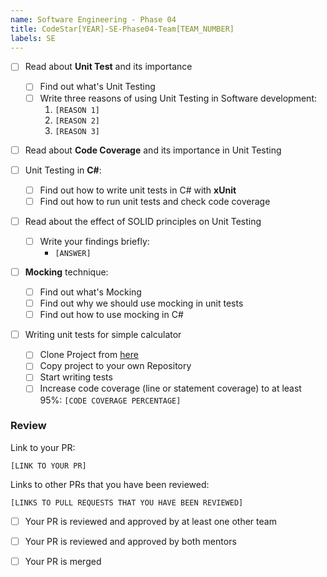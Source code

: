 ```yaml
---
name: Software Engineering - Phase 04
title: CodeStar[YEAR]-SE-Phase04-Team[TEAM_NUMBER]
labels: SE
---
```


-   [ ] Read about **Unit Test** and its importance

    -   [ ] Find out what's Unit Testing
    -   [ ] Write three reasons of using Unit Testing in Software development:
        1. `[REASON 1]`
        1. `[REASON 2]`
        1. `[REASON 3]`

-   [ ] Read about **Code Coverage** and its importance in Unit Testing

-   [ ] Unit Testing in **C#**:

    -   [ ] Find out how to write unit tests in C# with **xUnit**
    -   [ ] Find out how to run unit tests and check code coverage

-   [ ] Read about the effect of SOLID principles on Unit Testing

    -   [ ] Write your findings briefly:
        -   `[ANSWER]`

-   [ ] **Mocking** technique:

    -   [ ] Find out what's Mocking
    -   [ ] Find out why we should use mocking in unit tests
    -   [ ] Find out how to use mocking in C#

-   [ ] Writing unit tests for simple calculator
    -   [ ] Clone Project from [here](https://github.com/Star-Academy/SimpleCalculator)
    -   [ ] Copy project to your own Repository
    -   [ ] Start writing tests
    -   [ ] Increase code coverage (line or statement coverage) to at least 95%:
            `[CODE COVERAGE PERCENTAGE]`

### Review

Link to your PR:

`[LINK TO YOUR PR]`

Links to other PRs that you have been reviewed:

`[LINKS TO PULL REQUESTS THAT YOU HAVE BEEN REVIEWED]`

-   [ ] Your PR is reviewed and approved by at least one other team

-   [ ] Your PR is reviewed and approved by both mentors

-   [ ] Your PR is merged
